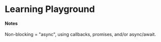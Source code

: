 # Learning Playground

#### Notes
Non-blocking = "async", using callbacks, promises, and/or async/await.
